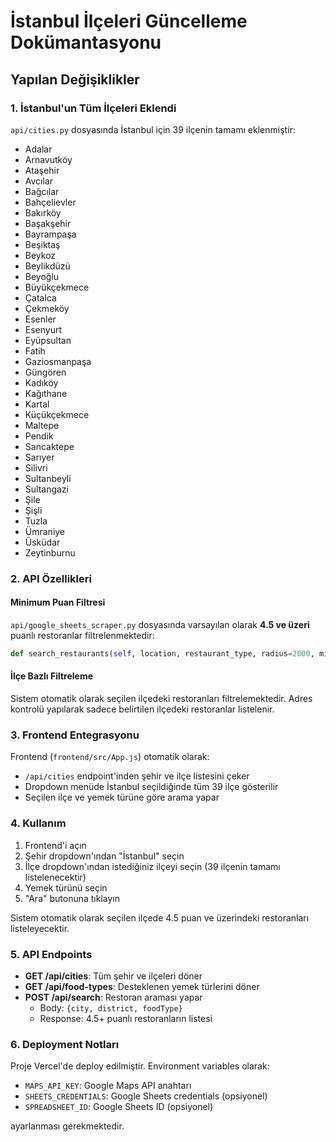 # İstanbul İlçeleri Güncelleme Dokümantasyonu

## Yapılan Değişiklikler

### 1. İstanbul'un Tüm İlçeleri Eklendi
`api/cities.py` dosyasında İstanbul için 39 ilçenin tamamı eklenmiştir:

- Adalar
- Arnavutköy
- Ataşehir
- Avcılar
- Bağcılar
- Bahçelievler
- Bakırköy
- Başakşehir
- Bayrampaşa
- Beşiktaş
- Beykoz
- Beylikdüzü
- Beyoğlu
- Büyükçekmece
- Çatalca
- Çekmeköy
- Esenler
- Esenyurt
- Eyüpsultan
- Fatih
- Gaziosmanpaşa
- Güngören
- Kadıköy
- Kağıthane
- Kartal
- Küçükçekmece
- Maltepe
- Pendik
- Sancaktepe
- Sarıyer
- Silivri
- Sultanbeyli
- Sultangazi
- Şile
- Şişli
- Tuzla
- Ümraniye
- Üsküdar
- Zeytinburnu

### 2. API Özellikleri

#### Minimum Puan Filtresi
`api/google_sheets_scraper.py` dosyasında varsayılan olarak **4.5 ve üzeri** puanlı restoranlar filtrelenmektedir:

```python
def search_restaurants(self, location, restaurant_type, radius=2000, min_rating=4.5):
```

#### İlçe Bazlı Filtreleme
Sistem otomatik olarak seçilen ilçedeki restoranları filtrelemektedir. Adres kontrolü yapılarak sadece belirtilen ilçedeki restoranlar listelenir.

### 3. Frontend Entegrasyonu

Frontend (`frontend/src/App.js`) otomatik olarak:
- `/api/cities` endpoint'inden şehir ve ilçe listesini çeker
- Dropdown menüde İstanbul seçildiğinde tüm 39 ilçe gösterilir
- Seçilen ilçe ve yemek türüne göre arama yapar

### 4. Kullanım

1. Frontend'i açın
2. Şehir dropdown'ından "İstanbul" seçin
3. İlçe dropdown'ından istediğiniz ilçeyi seçin (39 ilçenin tamamı listelenecektir)
4. Yemek türünü seçin
5. "Ara" butonuna tıklayın

Sistem otomatik olarak seçilen ilçede 4.5 puan ve üzerindeki restoranları listeleyecektir.

### 5. API Endpoints

- **GET /api/cities**: Tüm şehir ve ilçeleri döner
- **GET /api/food-types**: Desteklenen yemek türlerini döner
- **POST /api/search**: Restoran araması yapar
  - Body: `{city, district, foodType}`
  - Response: 4.5+ puanlı restoranların listesi

### 6. Deployment Notları

Proje Vercel'de deploy edilmiştir. Environment variables olarak:
- `MAPS_API_KEY`: Google Maps API anahtarı
- `SHEETS_CREDENTIALS`: Google Sheets credentials (opsiyonel)
- `SPREADSHEET_ID`: Google Sheets ID (opsiyonel)

ayarlanması gerekmektedir.
